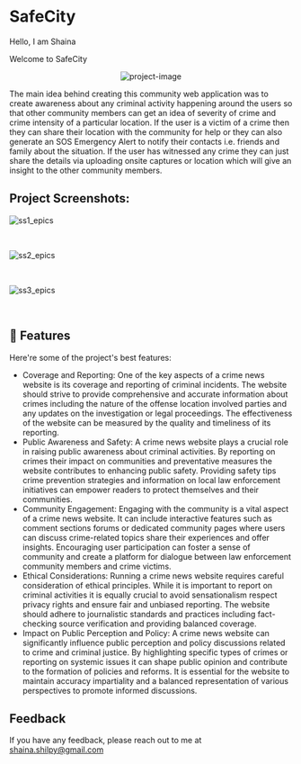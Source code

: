 <h1 id="title">SafeCity</h1>

<p>Hello, I am Shaina</p>

<p>Welcome to SafeCity

<p align="center"><img src="https://socialify.git.ci/ShainaShilpi/safeCity/image?language=1&amp;name=1&amp;owner=1&amp;stargazers=1&amp;theme=Light" alt="project-image"></p>

<p id="description">The main idea behind creating this community web application was to create awareness about any criminal activity happening around the users so that other community members can get an idea of severity of crime and crime intensity of a particular location. If the user is a victim of a crime then they can share their location with the community for help or they can also generate an SOS Emergency Alert to notify their contacts i.e. friends and family about the situation. If the user has witnessed any crime they can just share the details via uploading onsite captures or location which will give an insight to the other community members.</p>

<h2>Project Screenshots:</h2>

![ss1_epics](https://github.com/ShainaShilpi/safeCity/assets/98258789/023b55ab-9e1f-4bb5-86ca-e35408a2e914)

<br>

![ss2_epics](https://github.com/ShainaShilpi/safeCity/assets/98258789/d5d5a474-a307-446c-9912-26f4252708ca)

<br>

![ss3_epics](https://github.com/ShainaShilpi/safeCity/assets/98258789/352b9d74-158f-4926-be98-ca0fe978a826)

<br>

<h2>🧐 Features</h2>

Here're some of the project's best features:

*   Coverage and Reporting: One of the key aspects of a crime news website is its coverage and reporting of criminal incidents. The website should strive to provide comprehensive and accurate information about crimes including the nature of the offense location involved parties and any updates on the investigation or legal proceedings. The effectiveness of the website can be measured by the quality and timeliness of its reporting.
*   Public Awareness and Safety: A crime news website plays a crucial role in raising public awareness about criminal activities. By reporting on crimes their impact on communities and preventative measures the website contributes to enhancing public safety. Providing safety tips crime prevention strategies and information on local law enforcement initiatives can empower readers to protect themselves and their communities.
*   Community Engagement: Engaging with the community is a vital aspect of a crime news website. It can include interactive features such as comment sections forums or dedicated community pages where users can discuss crime-related topics share their experiences and offer insights. Encouraging user participation can foster a sense of community and create a platform for dialogue between law enforcement community members and crime victims.
*   Ethical Considerations: Running a crime news website requires careful consideration of ethical principles. While it is important to report on criminal activities it is equally crucial to avoid sensationalism respect privacy rights and ensure fair and unbiased reporting. The website should adhere to journalistic standards and practices including fact-checking source verification and providing balanced coverage.
*   Impact on Public Perception and Policy: A crime news website can significantly influence public perception and policy discussions related to crime and criminal justice. By highlighting specific types of crimes or reporting on systemic issues it can shape public opinion and contribute to the formation of policies and reforms. It is essential for the website to maintain accuracy impartiality and a balanced representation of various perspectives to promote informed discussions.

<h2>Feedback</h2>

<p>If you have any feedback, please reach out to me at <a href="shaina.shilpy@gmail.com">shaina.shilpy@gmail.com</a> </p>
